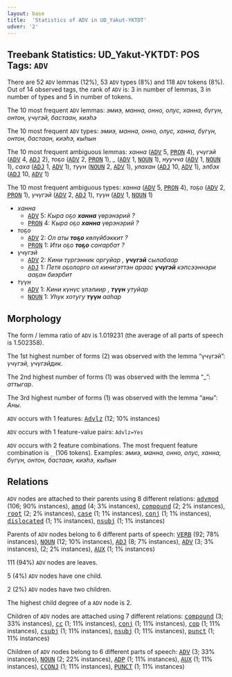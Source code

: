 ```yaml
---
layout: base
title:  'Statistics of ADV in UD_Yakut-YKTDT'
udver: '2'
---
```


## Treebank Statistics: UD_Yakut-YKTDT: POS Tags: `ADV`

There are 52 `ADV` lemmas (12%), 53 `ADV` types (8%) and 118 `ADV` tokens (8%).
Out of 14 observed tags, the rank of `ADV` is: 3 in number of lemmas, 3 in number of types and 5 in number of tokens.

The 10 most frequent `ADV` lemmas: <em>эмиэ, манна, онно, олус, ханна, бүгүн, онтон, үчүгэй, бастаан, киэһэ</em>

The 10 most frequent `ADV` types:  <em>эмиэ, манна, онно, олус, ханна, бүгүн, онтон, бастаан, киэһэ, кыһын</em>

The 10 most frequent ambiguous lemmas: <em>ханна</em> (<tt><a href="sah_yktdt-pos-ADV.html">ADV</a></tt> 5, <tt><a href="sah_yktdt-pos-PRON.html">PRON</a></tt> 4), <em>үчүгэй</em> (<tt><a href="sah_yktdt-pos-ADV.html">ADV</a></tt> 4, <tt><a href="sah_yktdt-pos-ADJ.html">ADJ</a></tt> 2), <em>тоҕо</em> (<tt><a href="sah_yktdt-pos-ADV.html">ADV</a></tt> 2, <tt><a href="sah_yktdt-pos-PRON.html">PRON</a></tt> 1), <em>_</em> (<tt><a href="sah_yktdt-pos-ADV.html">ADV</a></tt> 1, <tt><a href="sah_yktdt-pos-NOUN.html">NOUN</a></tt> 1), <em>нуучча</em> (<tt><a href="sah_yktdt-pos-ADV.html">ADV</a></tt> 1, <tt><a href="sah_yktdt-pos-NOUN.html">NOUN</a></tt> 1), <em>саха</em> (<tt><a href="sah_yktdt-pos-ADJ.html">ADJ</a></tt> 1, <tt><a href="sah_yktdt-pos-ADV.html">ADV</a></tt> 1), <em>түүн</em> (<tt><a href="sah_yktdt-pos-NOUN.html">NOUN</a></tt> 2, <tt><a href="sah_yktdt-pos-ADV.html">ADV</a></tt> 1), <em>улахан</em> (<tt><a href="sah_yktdt-pos-ADJ.html">ADJ</a></tt> 10, <tt><a href="sah_yktdt-pos-ADV.html">ADV</a></tt> 1), <em>элбэх</em> (<tt><a href="sah_yktdt-pos-ADJ.html">ADJ</a></tt> 10, <tt><a href="sah_yktdt-pos-ADV.html">ADV</a></tt> 1)

The 10 most frequent ambiguous types:  <em>ханна</em> (<tt><a href="sah_yktdt-pos-ADV.html">ADV</a></tt> 5, <tt><a href="sah_yktdt-pos-PRON.html">PRON</a></tt> 4), <em>тоҕо</em> (<tt><a href="sah_yktdt-pos-ADV.html">ADV</a></tt> 2, <tt><a href="sah_yktdt-pos-PRON.html">PRON</a></tt> 1), <em>үчүгэй</em> (<tt><a href="sah_yktdt-pos-ADV.html">ADV</a></tt> 2, <tt><a href="sah_yktdt-pos-ADJ.html">ADJ</a></tt> 1), <em>түүн</em> (<tt><a href="sah_yktdt-pos-ADV.html">ADV</a></tt> 1, <tt><a href="sah_yktdt-pos-NOUN.html">NOUN</a></tt> 1)


* <em>ханна</em>
  * <tt><a href="sah_yktdt-pos-ADV.html">ADV</a></tt> 5: <em>Кыра оҕо <b>ханна</b> үөрэнэрий ?</em>
  * <tt><a href="sah_yktdt-pos-PRON.html">PRON</a></tt> 4: <em>Кыра оҕо <b>ханна</b> үөрэнэрий ?</em>
* <em>тоҕо</em>
  * <tt><a href="sah_yktdt-pos-ADV.html">ADV</a></tt> 2: <em>Ол аты <b>тоҕо</b> көлүйбэккит ?</em>
  * <tt><a href="sah_yktdt-pos-PRON.html">PRON</a></tt> 1: <em>Ити оҕо <b>тоҕо</b> саҥарбат ?</em>
* <em>үчүгэй</em>
  * <tt><a href="sah_yktdt-pos-ADV.html">ADV</a></tt> 2: <em>Кини түргэнник оргуйар , <b>үчүгэй</b> сылабаар</em>
  * <tt><a href="sah_yktdt-pos-ADJ.html">ADJ</a></tt> 1: <em>Петя оҕолорго ол кинигэттэн араас <b>үчүгэй</b> кэпсээннэри ааҕан биэрбит</em>
* <em>түүн</em>
  * <tt><a href="sah_yktdt-pos-ADV.html">ADV</a></tt> 1: <em>Кини күнүс үлэлиир , <b>түүн</b> утуйар</em>
  * <tt><a href="sah_yktdt-pos-NOUN.html">NOUN</a></tt> 1: <em>Уһук хотугу <b>түүн</b> ааһар</em>

## Morphology

The form / lemma ratio of `ADV` is 1.019231 (the average of all parts of speech is 1.502358).

The 1st highest number of forms (2) was observed with the lemma “үчүгэй”: <em>үчүгэй, үчүгэйдик</em>.

The 2nd highest number of forms (1) was observed with the lemma “_”: <em>аттыгар</em>.

The 3rd highest number of forms (1) was observed with the lemma “аны”: <em>Аны</em>.

`ADV` occurs with 1 features: <tt><a href="sah_yktdt-feat-Advlz.html">Advlz</a></tt> (12; 10% instances)

`ADV` occurs with 1 feature-value pairs: `Advlz=Yes`

`ADV` occurs with 2 feature combinations.
The most frequent feature combination is `_` (106 tokens).
Examples: <em>эмиэ, манна, онно, олус, ханна, бүгүн, онтон, бастаан, киэһэ, кыһын</em>


## Relations

`ADV` nodes are attached to their parents using 8 different relations: <tt><a href="sah_yktdt-dep-advmod.html">advmod</a></tt> (106; 90% instances), <tt><a href="sah_yktdt-dep-amod.html">amod</a></tt> (4; 3% instances), <tt><a href="sah_yktdt-dep-compound.html">compound</a></tt> (2; 2% instances), <tt><a href="sah_yktdt-dep-root.html">root</a></tt> (2; 2% instances), <tt><a href="sah_yktdt-dep-case.html">case</a></tt> (1; 1% instances), <tt><a href="sah_yktdt-dep-conj.html">conj</a></tt> (1; 1% instances), <tt><a href="sah_yktdt-dep-dislocated.html">dislocated</a></tt> (1; 1% instances), <tt><a href="sah_yktdt-dep-nsubj.html">nsubj</a></tt> (1; 1% instances)

Parents of `ADV` nodes belong to 6 different parts of speech: <tt><a href="sah_yktdt-pos-VERB.html">VERB</a></tt> (92; 78% instances), <tt><a href="sah_yktdt-pos-NOUN.html">NOUN</a></tt> (12; 10% instances), <tt><a href="sah_yktdt-pos-ADJ.html">ADJ</a></tt> (8; 7% instances), <tt><a href="sah_yktdt-pos-ADV.html">ADV</a></tt> (3; 3% instances),  (2; 2% instances), <tt><a href="sah_yktdt-pos-AUX.html">AUX</a></tt> (1; 1% instances)

111 (94%) `ADV` nodes are leaves.

5 (4%) `ADV` nodes have one child.

2 (2%) `ADV` nodes have two children.

The highest child degree of a `ADV` node is 2.

Children of `ADV` nodes are attached using 7 different relations: <tt><a href="sah_yktdt-dep-compound.html">compound</a></tt> (3; 33% instances), <tt><a href="sah_yktdt-dep-cc.html">cc</a></tt> (1; 11% instances), <tt><a href="sah_yktdt-dep-conj.html">conj</a></tt> (1; 11% instances), <tt><a href="sah_yktdt-dep-cop.html">cop</a></tt> (1; 11% instances), <tt><a href="sah_yktdt-dep-csubj.html">csubj</a></tt> (1; 11% instances), <tt><a href="sah_yktdt-dep-nsubj.html">nsubj</a></tt> (1; 11% instances), <tt><a href="sah_yktdt-dep-punct.html">punct</a></tt> (1; 11% instances)

Children of `ADV` nodes belong to 6 different parts of speech: <tt><a href="sah_yktdt-pos-ADV.html">ADV</a></tt> (3; 33% instances), <tt><a href="sah_yktdt-pos-NOUN.html">NOUN</a></tt> (2; 22% instances), <tt><a href="sah_yktdt-pos-ADP.html">ADP</a></tt> (1; 11% instances), <tt><a href="sah_yktdt-pos-AUX.html">AUX</a></tt> (1; 11% instances), <tt><a href="sah_yktdt-pos-CCONJ.html">CCONJ</a></tt> (1; 11% instances), <tt><a href="sah_yktdt-pos-PUNCT.html">PUNCT</a></tt> (1; 11% instances)

